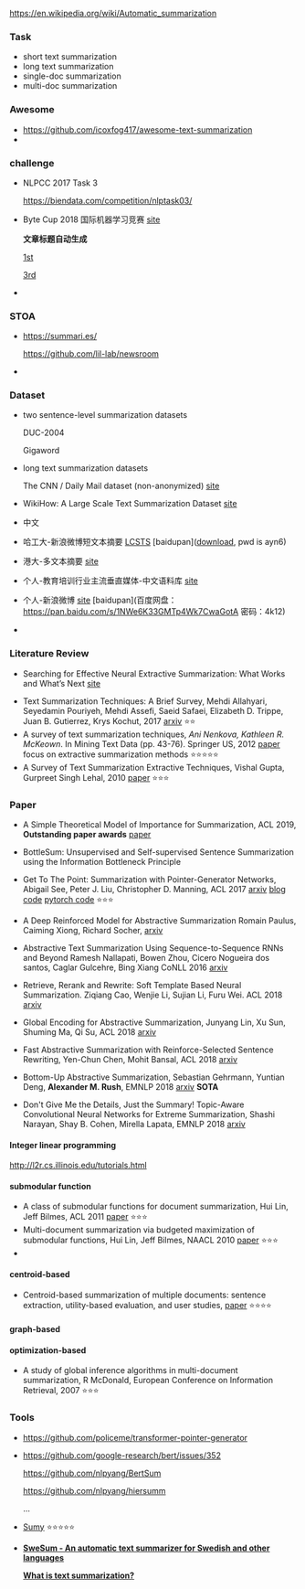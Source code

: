 https://en.wikipedia.org/wiki/Automatic_summarization



### Task

+ short text summarization
+ long text summarization
+ single-doc summarization
+ multi-doc summarization



### Awesome

+ <https://github.com/icoxfog417/awesome-text-summarization>
+ 



### challenge

- NLPCC 2017 Task 3

  <https://biendata.com/competition/nlptask03/>

- Byte Cup 2018 国际机器学习竞赛 [site](https://www.biendata.com/competition/bytecup2018/) 

  **文章标题自动生成**

  [1st](https://mp.weixin.qq.com/s/2Mh68gfbG_5gKnoICuRmeA) 

  [3rd](https://github.com/iwangjian/ByteCup2018) 

+ 

### STOA

+ <https://summari.es/> 

  <https://github.com/lil-lab/newsroom>

+ 



### Dataset

+ two sentence-level summarization datasets

  DUC-2004

  Gigaword



+ long text summarization datasets

  The CNN / Daily Mail dataset (non-anonymized) [site](<https://github.com/abisee/cnn-dailymail>) 



+ WikiHow: A Large Scale Text Summarization Dataset [site](<https://github.com/mahnazkoupaee/WikiHow-Dataset>) 



+ 中文
+ 哈工大-新浪微博短文本摘要 [LCSTS](<http://icrc.hitsz.edu.cn/Article/show/139.html>) [baidupan]([download](https://pan.baidu.com/s/1szq0Wa60AS5ISpM_SNPcbA), pwd is ayn6) 
+ 港大-多文本摘要 [site](<http://www1.se.cuhk.edu.hk/~textmine/dataset/ra-mds/>) 
+ 个人-教育培训行业主流垂直媒体-中文语料库 [site](<https://github.com/wonderfulsuccess/chinese_abstractive_corpus>) 
+ 个人-新浪微博 [site](<https://www.jianshu.com/p/8f52352f0748>) [baidupan](百度网盘：<https://pan.baidu.com/s/1NWe6K33GMTp4Wk7CwaGotA>
  密码：4k12) 
+ 



### Literature Review

+ Searching for Effective Neural Extractive Summarization: What Works and What’s Next [site](<http://pfliu.com/InterpretSum/interpretSum.html>) 

- Text Summarization Techniques: A Brief Survey, Mehdi Allahyari, Seyedamin Pouriyeh, Mehdi Assefi, Saeid Safaei, Elizabeth D. Trippe, Juan B. Gutierrez, Krys Kochut, 2017 [arxiv](https://arxiv.org/abs/1707.02268) :star::star:
- A survey of text summarization techniques, *Ani Nenkova, Kathleen R. McKeown*. In Mining Text Data (pp. 43-76). Springer US, 2012 [paper](https://pdfs.semanticscholar.org/8d7f/6dc8b0b9101580cc96f1f303d1eba3d590af.pdf) focus on extractive summarization methods :star::star::star::star::star:
- A Survey of Text Summarization Extractive Techniques,  Vishal Gupta, Gurpreet Singh Lehal, 2010 [paper](http://www.learnpunjabi.org/pdf/survey-paper.pdf) :star::star::star:





### Paper



+ A Simple Theoretical Model of Importance for Summarization, ACL 2019, **Outstanding paper awards** [paper](https://www.aclweb.org/anthology/P19-1101) 
+ BottleSum: Unsupervised and Self-supervised Sentence Summarization using the Information Bottleneck Principle



+ Get To The Point: Summarization with Pointer-Generator Networks, Abigail See, Peter J. Liu, Christopher D. Manning, ACL 2017 [arxiv](https://arxiv.org/abs/1704.04368) [blog](<http://www.abigailsee.com/2017/04/16/taming-rnns-for-better-summarization.html>) [code](<https://github.com/abisee/pointer-generator>) [pytorch code](https://github.com/atulkum/pointer_summarizer) :star::star::star:

+ A Deep Reinforced Model for Abstractive Summarization
  Romain Paulus, Caiming Xiong, Richard Socher, [arxiv](<https://arxiv.org/abs/1705.04304>) 

+ Abstractive Text Summarization Using Sequence-to-Sequence RNNs and Beyond
  Ramesh Nallapati, Bowen Zhou, Cicero Nogueira dos santos, Caglar Gulcehre, Bing Xiang CoNLL 2016 [arxiv](<https://arxiv.org/abs/1602.06023>) 




- Retrieve, Rerank and Rewrite: Soft Template Based Neural Summarization. Ziqiang Cao, Wenjie Li, Sujian Li, Furu Wei. ACL 2018 [arxiv](https://aclanthology.info/papers/P18-1015/p18-1015) 
- Global Encoding for Abstractive Summarization, Junyang Lin, Xu Sun, Shuming Ma, Qi Su, ACL 2018 [arxiv](https://arxiv.org/abs/1805.03989) 
- Fast Abstractive Summarization with Reinforce-Selected Sentence Rewriting, Yen-Chun Chen, Mohit Bansal, ACL 2018 [arxiv](https://arxiv.org/abs/1805.11080?context=cs.LG) 



- Bottom-Up Abstractive Summarization, Sebastian Gehrmann, Yuntian Deng, **Alexander M. Rush**, EMNLP 2018 [arxiv](https://arxiv.org/abs/1808.10792) **SOTA**
- Don't Give Me the Details, Just the Summary! Topic-Aware Convolutional Neural Networks for Extreme Summarization, Shashi Narayan, Shay B. Cohen, Mirella Lapata, EMNLP 2018 [arxiv](https://arxiv.org/abs/1808.08745) 



#### Integer linear programming 

<http://l2r.cs.illinois.edu/tutorials.html>





#### submodular function

- A class of submodular functions for document summarization, Hui Lin, Jeff Bilmes, ACL 2011 [paper](http://www.anthology.aclweb.org/P/P11/P11-1052.pdf) :star::star::star:
- Multi-document summarization via budgeted maximization of submodular functions, Hui Lin, Jeff Bilmes, NAACL 2010 [paper](http://www.aclweb.org/anthology/N10-1134) :star::star::star:
- 



#### centroid-based

+ Centroid-based summarization of multiple documents: sentence extraction, utility-based evaluation, and user studies, [paper](​https://www.aclweb.org/anthology/W00-0403) :star::star::star::star:

#### graph-based



#### optimization-based

+ A study of global inference algorithms in multi-document summarization, R McDonald, European Conference on Information Retrieval, 2007 :star::star::star:



### Tools

+ <https://github.com/policeme/transformer-pointer-generator>

+ <https://github.com/google-research/bert/issues/352>

  <https://github.com/nlpyang/BertSum>
  
  <https://github.com/nlpyang/hiersumm>
  
  ...
  
+ [Sumy](https://github.com/miso-belica/sumy) :star::star::star::star::star: 

+ [**SweSum - An automatic text summarizer for Swedish and other languages**](http://swesum.nada.kth.se/index.html) 

  [**What is text summarization?**](http://www.dsv.su.se/~hercules/textsammanfattningeng.html) 

  

